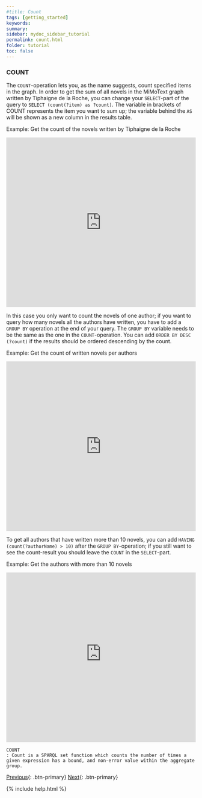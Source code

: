 ```yaml
---
#title: Count
tags: [getting_started]
keywords:
summary:
sidebar: mydoc_sidebar_tutorial
permalink: count.html
folder: tutorial
toc: false
---
```


### **COUNT**

The `COUNT`-operation lets you, as the name suggests, count specified items in the graph. In order to get the sum of all novels in the MiMoText graph written by Tiphaigne de la Roche, you can change your `SELECT`-part of the query to `SELECT (count(?item) as ?count)`.
The variable in brackets of COUNT represents the item you want to sum up; the variable behind the `AS` will be shown as a new column in the results table.

Example: Get the count of the novels written by Tiphaigne de la Roche

<iframe class="" src="https://query.wikidata.org/#%23Locations%20of%20aviation%20accidents%0A%0ASELECT%20%3Fitem%20%3FitemLabel%20%3Fcoords%0AWHERE%0A%7B%0A%20%20%20%3Fitem%20wdt%3AP31%20wd%3AQ744913.%20%20%20%20%20%20%23%20item%20is%20an%20instance%20of%20an%20aviation%20accident%0A%20%20%20%3Fitem%20wdt%3AP625%20%3Fcoords.%20%20%20%20%20%20%20%20%23%20item%27s%20coordinates%20are%20collected%20by%20the%20%3Fcoords%20variable%0A%20%20SERVICE%20wikibase%3Alabel%20%7B%20bd%3AserviceParam%20wikibase%3Alanguage%20%22%5BAUTO_LANGUAGE%5D%2Cen%22.%20%7D%0A%7D" style="width:100%;max-width:100%;height:450px" frameborder="0"></iframe>

In this case you only want to count the novels of one author; if you want to query how many novels all the authors have written, you have to add a `GROUP BY` operation at the end of your query. The `GROUP BY` variable needs to be the same as the one in the `COUNT`-operation.
You can add `ORDER BY DESC (?count)` if the results should be ordered descending by the count.

Example: Get the count of written novels per authors

<iframe class="" src="https://query.wikidata.org/#%23Locations%20of%20aviation%20accidents%0A%0ASELECT%20%3Fitem%20%3FitemLabel%20%3Fcoords%0AWHERE%0A%7B%0A%20%20%20%3Fitem%20wdt%3AP31%20wd%3AQ744913.%20%20%20%20%20%20%23%20item%20is%20an%20instance%20of%20an%20aviation%20accident%0A%20%20%20%3Fitem%20wdt%3AP625%20%3Fcoords.%20%20%20%20%20%20%20%20%23%20item%27s%20coordinates%20are%20collected%20by%20the%20%3Fcoords%20variable%0A%20%20SERVICE%20wikibase%3Alabel%20%7B%20bd%3AserviceParam%20wikibase%3Alanguage%20%22%5BAUTO_LANGUAGE%5D%2Cen%22.%20%7D%0A%7D" style="width:100%;max-width:100%;height:450px" frameborder="0"></iframe>

To get all authors that have written more than 10 novels, you can add `HAVING (count(?authorName) > 10)` after the `GROUP BY`-operation; if you still want to see the count-result you should leave the `COUNT` in the `SELECT`-part.

Example: Get the authors with more than 10 novels

<iframe class="" src="http://query.mimotext.uni-trier.de/proxy/wdqs/bigdata/namespace/wdq/sparql?query=%23Get%20the%20authors%20with%20more%20than%2010%20novels%0Aprefix%20wd%3A%3Chttp%3A%2F%2Fdata.mimotext.uni-trier.de%2Fentity%2F%3E%20%0Aprefix%20wdt%3A%3Chttp%3A%2F%2Fdata.mimotext.uni-trier.de%2Fprop%2Fdirect%2F%3E%20%0ASELECT%20%3FauthorName%20(count%20(%3FauthorName)%20as%20%3Fcount)%0A%20WHERE%20%7B%0A%20%20%20%3Fwork%20wdt%3AP5%20%3Fauthor%20.%20%23%20work%20has%20author.%0A%20%20%20%3Fauthor%20rdfs%3Alabel%20%3FauthorName%20.%20%23%20get%20author%20label%20(not%20only%20Link%20to%20author)%0A%20%20%20FILTER(LANG(%3FauthorName)%20%3D%20%22en%22)%20%23%20other%20options%3A%20%22fr%22%2C%20%22de%22.%20Filter%20is%20needed%20as%20there%20is%20more%20than%20one%20label%20(language%20dependent)%0A%7D%20%0Agroup%20by%20%3FauthorName%0Ahaving%20(count(%3FauthorName)%20%3E%2010)%0Aorder%20by%20desc%20(%3Fcount)%0A%0A%0A" style="width:100%;max-width:100%;height:450px" frameborder="0"></iframe>

```
COUNT
: Count is a SPARQL set function which counts the number of times a given expression has a bound, and non-error value within the aggregate group.
```

[Previous](./bind.html){: .btn-primary} [Next](./limit.html){: .btn-primary}

<!-- {% include links.html %} -->

{% include help.html %}
